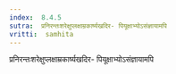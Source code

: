 ```yaml
---
index:  8.4.5
sutra:  प्रनिरन्तःशरेक्षुप्लक्षाम्रकार्ष्यखदिर- पियूक्षाभ्योऽसंज्ञायामपि
vritti:  samhita 
---
```


प्रनिरन्तःशरेक्षुप्लक्षाम्रकार्ष्यखदिर- पियूक्षाभ्योऽसंज्ञायामपि

